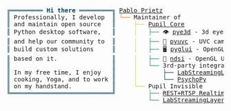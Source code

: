 <pre style="font-family:Menlo,'DejaVu Sans Mono',consolas,'Courier New',monospace"><span style="color: #00425a; text-decoration-color: #00425a">╔═════════ </span><span style="color: #00425a; text-decoration-color: #00425a; font-weight: bold">Hi there</span><span style="color: #00425a; text-decoration-color: #00425a"> ═════════╗</span> <a href="https://www.linkedin.com/in/pablo-prietz/">Pablo Prietz</a>                                
<span style="color: #00425a; text-decoration-color: #00425a">║</span> Professionally, I develop  <span style="color: #00425a; text-decoration-color: #00425a">║</span> <span style="color: #fc7300; text-decoration-color: #fc7300">└── </span>Maintainer of                           
<span style="color: #00425a; text-decoration-color: #00425a">║</span> and maintain open source   <span style="color: #00425a; text-decoration-color: #00425a">║</span> <span style="color: #fc7300; text-decoration-color: #fc7300">    </span><span style="color: #bfdb38; text-decoration-color: #bfdb38">├── </span><a href="https://github.com/pupil-labs/pupil">Pupil Core</a>                          
<span style="color: #00425a; text-decoration-color: #00425a">║</span> Python desktop software,   <span style="color: #00425a; text-decoration-color: #00425a">║</span> <span style="color: #fc7300; text-decoration-color: #fc7300">    </span><span style="color: #bfdb38; text-decoration-color: #bfdb38">│   </span><span style="color: #1f8a70; text-decoration-color: #1f8a70">├── </span>👁️ <a href="https://github.com/pupil-labs/pye3d-detector">pye3d</a> - 3d eye state estimator
<span style="color: #00425a; text-decoration-color: #00425a">║</span> and help our community to  <span style="color: #00425a; text-decoration-color: #00425a">║</span> <span style="color: #fc7300; text-decoration-color: #fc7300">    </span><span style="color: #bfdb38; text-decoration-color: #bfdb38">│   </span><span style="color: #1f8a70; text-decoration-color: #1f8a70">├── </span>🎥 <a href="https://github.com/pupil-labs/pyuvc">pyuvc</a> - UVC camera access    
<span style="color: #00425a; text-decoration-color: #00425a">║</span> build custom solutions     <span style="color: #00425a; text-decoration-color: #00425a">║</span> <span style="color: #fc7300; text-decoration-color: #fc7300">    </span><span style="color: #bfdb38; text-decoration-color: #bfdb38">│   </span><span style="color: #1f8a70; text-decoration-color: #1f8a70">├── </span>🖥️ <a href="https://github.com/pupil-labs/pyglui">pyglui</a> - OpenGL UI            
<span style="color: #00425a; text-decoration-color: #00425a">║</span> based on it.               <span style="color: #00425a; text-decoration-color: #00425a">║</span> <span style="color: #fc7300; text-decoration-color: #fc7300">    </span><span style="color: #bfdb38; text-decoration-color: #bfdb38">│   </span><span style="color: #1f8a70; text-decoration-color: #1f8a70">├── </span>🔗 <a href="https://github.com/pupil-labs/ndsi">ndsi</a> - OpenGL UI             
<span style="color: #00425a; text-decoration-color: #00425a">║</span>                            <span style="color: #00425a; text-decoration-color: #00425a">║</span> <span style="color: #fc7300; text-decoration-color: #fc7300">    </span><span style="color: #bfdb38; text-decoration-color: #bfdb38">│   </span><span style="color: #1f8a70; text-decoration-color: #1f8a70">└── </span>3rd-party integrations          
<span style="color: #00425a; text-decoration-color: #00425a">║</span> In my free time, I enjoy   <span style="color: #00425a; text-decoration-color: #00425a">║</span> <span style="color: #fc7300; text-decoration-color: #fc7300">    </span><span style="color: #bfdb38; text-decoration-color: #bfdb38">│   </span><span style="color: #1f8a70; text-decoration-color: #1f8a70">    </span><span style="color: #00425a; text-decoration-color: #00425a">├── </span><a href="https://github.com/labstreaminglayer/App-PupilLabs/">LabStreamingLayer</a>           
<span style="color: #00425a; text-decoration-color: #00425a">║</span> cooking, Yoga, and to work <span style="color: #00425a; text-decoration-color: #00425a">║</span> <span style="color: #fc7300; text-decoration-color: #fc7300">    </span><span style="color: #bfdb38; text-decoration-color: #bfdb38">│   </span><span style="color: #1f8a70; text-decoration-color: #1f8a70">    </span><span style="color: #00425a; text-decoration-color: #00425a">└── </span><a href="https://psychopy.org/api/iohub/device/eyetracker_interface/PupilLabs_Core_Implementation_Notes.html#pupil-labs-core">PsychoPy</a>                    
<span style="color: #00425a; text-decoration-color: #00425a">║</span> on my handstand.           <span style="color: #00425a; text-decoration-color: #00425a">║</span> <span style="color: #fc7300; text-decoration-color: #fc7300">    </span><span style="color: #bfdb38; text-decoration-color: #bfdb38">└── </span>Pupil Invisible                     
<span style="color: #00425a; text-decoration-color: #00425a">╚════════════════════════════╝</span> <span style="color: #fc7300; text-decoration-color: #fc7300">    </span><span style="color: #bfdb38; text-decoration-color: #bfdb38">    </span><span style="color: #1f8a70; text-decoration-color: #1f8a70">├── </span><a href="https://pupil-labs-realtime-api.readthedocs.io/en/latest/">REST+RTSP Realtime API</a>          
                               <span style="color: #fc7300; text-decoration-color: #fc7300">    </span><span style="color: #bfdb38; text-decoration-color: #bfdb38">    </span><span style="color: #1f8a70; text-decoration-color: #1f8a70">└── </span><a href="https://pupil-invisible-lsl-relay.readthedocs.io/en/stable/">LabStreamingLayer Relay</a>         
</pre>
